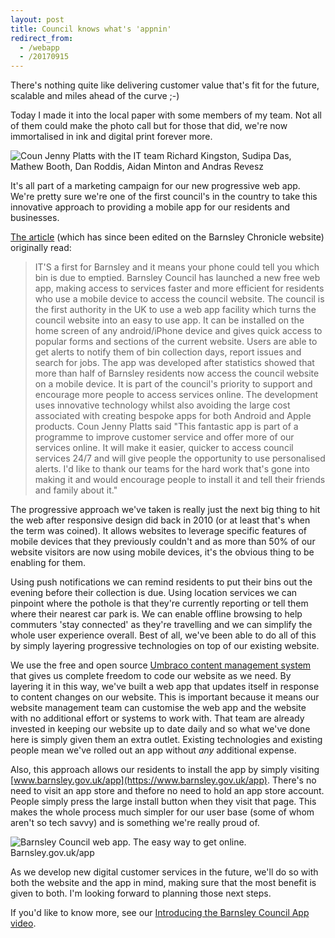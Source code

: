 ```yaml
---
layout: post
title: Council knows what's 'appnin'
redirect_from:
  - /webapp
  - /20170915
---
```

There's nothing quite like delivering customer value that's fit for the future, scalable and miles ahead of the curve ;-)

Today I made it into the local paper with some members of my team. Not all of them could make the photo call but for those that did, we're now immortalised in ink and digital print forever more.

![Coun Jenny Platts with the IT team Richard Kingston, Sudipa Das, Mathew Booth, Dan Roddis, Aidan Minton and Andras Revesz](http://cdn.barnsleychronicle.com/8e69e7a2-2672-4e85-86b1-a10ae0659f7d.jpg?v=442903)

It's all part of a marketing campaign for our new progressive web app. We're pretty sure we're one of the first council's in the country to take this innovative approach to providing a mobile app for our residents and businesses.

[The article](https://www.barnsleychronicle.com/article/council-launches-new-app) (which has since been edited on the Barnsley Chronicle website) originally read:

>IT'S a first for Barnsley and it means your phone could tell you which bin is due to emptied. Barnsley Council has launched a new free web app, making access to services faster and more efficient for residents who use a mobile device to access the council website. The council is the first authority in the UK to use a web app facility which turns the council website into an easy to use app. It can be installed on the home screen of any android/iPhone device and gives quick access to popular forms and sections of the current website. Users are able to get alerts to notify them of bin collection days, report issues and search for jobs. The app was developed after statistics showed that more than half of Barnsley residents now access the council website on a mobile device. It is part of the council's priority to support and encourage more people to access services online. The development uses innovative technology whilst also avoiding the large cost associated with creating bespoke apps for both Android and Apple products. Coun Jenny Platts said "This fantastic app is part of a programme to improve customer service and offer more of our services online. It will make it easier, quicker to access council services 24/7 and will give people the opportunity to use personalised alerts. I'd like to thank our teams for the hard work that's gone into making it and would encourage people to install it and tell their friends and family about it."

The progressive approach we've taken is really just the next big thing to hit the web after responsive design did back in 2010 (or at least that's when the term was coined). It allows websites to leverage specific features of mobile devices that they previously couldn't and as more than 50% of our website visitors are now using mobile devices, it's the obvious thing to be enabling for them.

Using push notifications we can remind residents to put their bins out the evening before their collection is due. Using location services we can pinpoint where the pothole is that they're currently reporting or tell them where their nearest car park is. We can enable offline browsing to help commuters 'stay connected' as they're travelling and we can simplify the whole user experience overall. Best of all, we've been able to do all of this by simply layering progressive technologies on top of our existing website. 

We use the free and open source [Umbraco content management system](https://umbraco.com) that gives us complete freedom to code our website as we need. By layering it in this way, we've built a web app that updates itself in response to content changes on our website. This is important because it means our website management team can customise the web app and the website with no additional effort or systems to work with. That team are already invested in keeping our website up to date daily and so what we've done here is simply given them an extra outlet. Existing technologies and existing people mean we've rolled out an app without *any* additional expense.

Also, this approach allows our residents to install the app by simply visiting [www.barnsley.gov.uk/app](https://www.barnsley.gov.uk/app). There's no need to visit an app store and thefore no need to hold an app store account. People simply press the large install button when they visit that page. This makes the whole process much simpler for our user base (some of whom aren't so tech savvy) and is something we're really proud of.

![Barnsley Council web app. The easy way to get online. Barnsley.gov.uk/app](https://www.barnsley.gov.uk/media/6488/bmbcappsocialposts.jpg?center=0.42596348884381341,0.49290060851926976&mode=crop&rnd=131495980520000000)

As we develop new digital customer services in the future, we'll do so with both the website and the app in mind, making sure that the most benefit is given to both. I'm looking forward to planning those next steps.

If you'd like to know more, see our [Introducing the Barnsley Council App video](https://www.barnsley.gov.uk/services/get-online-with-us/introducing-barnsley-council-app/).
